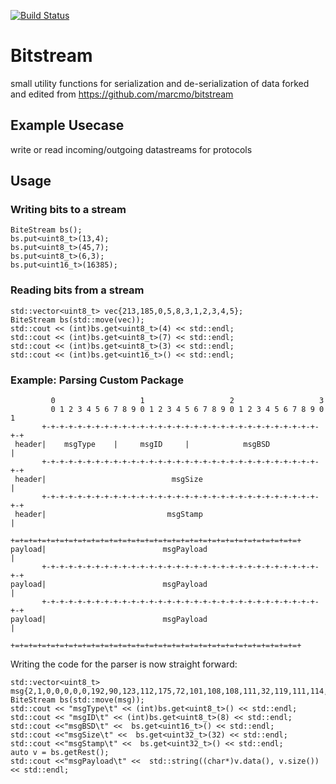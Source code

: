[![Build Status](https://travis-ci.org/AdrianPeniak/bitstream.svg?branch=master)](http://travis-ci.org/AdrianPeniak/bitstream)

# Bitstream

small utility functions for serialization and de-serialization of data forked and edited from https://github.com/marcmo/bitstream 

## Example Usecase

write or read incoming/outgoing datastreams for protocols

## Usage

### Writing bits to a stream

    BiteStream bs();
    bs.put<uint8_t>(13,4);
    bs.put<uint8_t>(45,7);
    bs.put<uint8_t>(6,3);
    bs.put<uint16_t>(16385);

### Reading bits from a stream

    std::vector<uint8_t> vec{213,185,0,5,8,3,1,2,3,4,5};
    BiteStream bs(std::move(vec));
    std::cout << (int)bs.get<uint8_t>(4) << std::endl;
    std::cout << (int)bs.get<uint8_t>(7) << std::endl;
    std::cout << (int)bs.get<uint8_t>(3) << std::endl;
    std::cout << (int)bs.get<uint16_t>() << std::endl;


### Example: Parsing Custom Package

             0                   1                   2                   3
             0 1 2 3 4 5 6 7 8 9 0 1 2 3 4 5 6 7 8 9 0 1 2 3 4 5 6 7 8 9 0 1
           +-+-+-+-+-+-+-+-+-+-+-+-+-+-+-+-+-+-+-+-+-+-+-+-+-+-+-+-+-+-+-+-+
     header|    msgType    |     msgID     |            msgBSD             |
           +-+-+-+-+-+-+-+-+-+-+-+-+-+-+-+-+-+-+-+-+-+-+-+-+-+-+-+-+-+-+-+-+
     header|                            msgSize                            |
           +-+-+-+-+-+-+-+-+-+-+-+-+-+-+-+-+-+-+-+-+-+-+-+-+-+-+-+-+-+-+-+-+
     header|                           msgStamp                            |
           +=+=+=+=+=+=+=+=+=+=+=+=+=+=+=+=+=+=+=+=+=+=+=+=+=+=+=+=+=+=+=+=+
    payload|                          msgPayload                           |
           +-+-+-+-+-+-+-+-+-+-+-+-+-+-+-+-+-+-+-+-+-+-+-+-+-+-+-+-+-+-+-+-+
    payload|                          msgPayload                           |
           +-+-+-+-+-+-+-+-+-+-+-+-+-+-+-+-+-+-+-+-+-+-+-+-+-+-+-+-+-+-+-+-+
    payload|                          msgPayload                           |
           +=+=+=+=+=+=+=+=+=+=+=+=+=+=+=+=+=+=+=+=+=+=+=+=+=+=+=+=+=+=+=+=+   

Writing the code for the parser is now straight forward:

    std::vector<uint8_t> msg{2,1,0,0,0,0,0,192,90,123,112,175,72,101,108,108,111,32,119,111,114,108,100,0};
    BiteStream bs(std::move(msg));
    std::cout << "msgType\t" << (int)bs.get<uint8_t>() << std::endl;
    std::cout << "msgID\t" << (int)bs.get<uint8_t>(8) << std::endl;
    std::cout <<"msgBSD\t" <<  bs.get<uint16_t>() << std::endl;
    std::cout <<"msgSize\t" <<  bs.get<uint32_t>(32) << std::endl;
    std::cout <<"msgStamp\t" <<  bs.get<uint32_t>() << std::endl;
    auto v = bs.getRest();
    std::cout <<"msgPayload\t" <<  std::string((char*)v.data(), v.size()) << std::endl;

